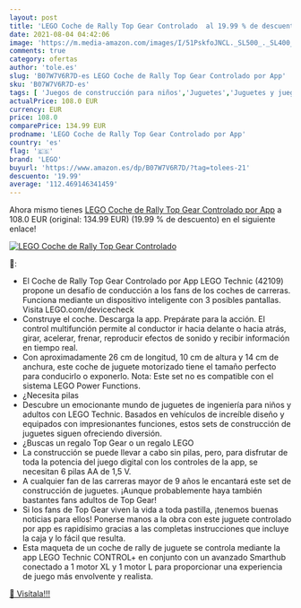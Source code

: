 ```yaml
---
layout: post
title: 'LEGO Coche de Rally Top Gear Controlado  al 19.99 % de descuento'
date: 2021-08-04 04:42:06
image: 'https://m.media-amazon.com/images/I/51PskfoJNCL._SL500_._SL400_.jpg'
comments: true
category: ofertas
author: 'tole.es'
slug: 'B07W7V6R7D-es LEGO Coche de Rally Top Gear Controlado por App'
sku: 'B07W7V6R7D-es'
tags: [ 'Juegos de construcción para niños','Juguetes','Juguetes y juegos','Sets de construcción','lego', ]
actualPrice: 108.0 EUR
currency: EUR
price: 108.0
comparePrice: 134.99 EUR
prodname: 'LEGO Coche de Rally Top Gear Controlado por App'
country: 'es'
flag: '🇪🇸'
brand: 'LEGO'
buyurl: 'https://www.amazon.es/dp/B07W7V6R7D/?tag=tolees-21'
descuento: '19.99'
average: '112.469146341459'
---
```


Ahora mismo tienes [LEGO Coche de Rally Top Gear Controlado por App](https://www.amazon.es/dp/B07W7V6R7D/?tag=tolees-21) a 108.0 EUR (original: 134.99 EUR) (19.99 %  de descuento) en el siguiente enlace!

[![LEGO Coche de Rally Top Gear Controlado ](https://m.media-amazon.com/images/I/51PskfoJNCL._SL500_._SL400_.jpg)](https://www.amazon.es/dp/B07W7V6R7D/?tag=tolees-21)

🔎:

- El Coche de Rally Top Gear Controlado por App LEGO Technic (42109) propone un desafío de conducción a los fans de los coches de carreras. Funciona mediante un dispositivo inteligente con 3 posibles pantallas. Visita LEGO.com/devicecheck
- Construye el coche. Descarga la app. Prepárate para la acción. El control multifunción permite al conductor ir hacia delante o hacia atrás, girar, acelerar, frenar, reproducir efectos de sonido y recibir información en tiempo real.
- Con aproximadamente 26 cm de longitud, 10 cm de altura y 14 cm de anchura, este coche de juguete motorizado tiene el tamaño perfecto para conducirlo o exponerlo. Nota: Este set no es compatible con el sistema LEGO Power Functions.
- ¿Necesita pilas
- Descubre un emocionante mundo de juguetes de ingeniería para niños y adultos con LEGO Technic. Basados en vehículos de increíble diseño y equipados con impresionantes funciones, estos sets de construcción de juguetes siguen ofreciendo diversión.
- ¿Buscas un regalo Top Gear o un regalo LEGO
- La construcción se puede llevar a cabo sin pilas, pero, para disfrutar de toda la potencia del juego digital con los controles de la app, se necesitan 6 pilas AA de 1,5 V.
- A cualquier fan de las carreras mayor de 9 años le encantará este set de construcción de juguetes. ¡Aunque probablemente haya también bastantes fans adultos de Top Gear!
- Si los fans de Top Gear viven la vida a toda pastilla, ¡tenemos buenas noticias para ellos! Ponerse manos a la obra con este juguete controlado por app es rapidísimo gracias a las completas instrucciones que incluye la caja y lo fácil que resulta.
- Esta maqueta de un coche de rally de juguete se controla mediante la app LEGO Technic CONTROL+ en conjunto con un avanzado Smarthub conectado a 1 motor XL y 1 motor L para proporcionar una experiencia de juego más envolvente y realista.

[🛒 Visítala!!!](https://www.amazon.es/dp/B07W7V6R7D/?tag=tolees-21)
